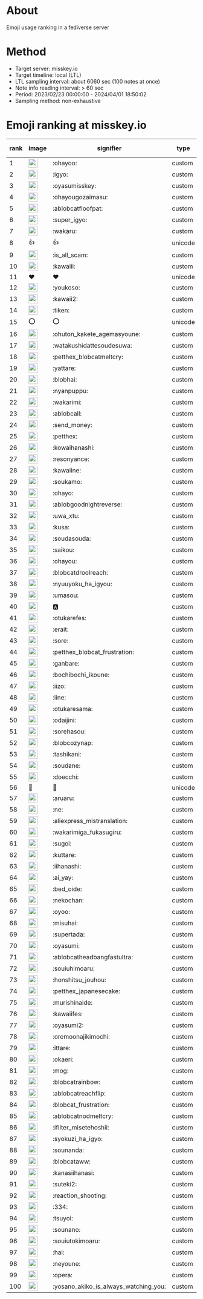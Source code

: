 # About
Emoji usage ranking in a fediverse server

# Method
- Target server: misskey.io
- Target timeline: local (LTL)
- LTL sampling interval: about 6060 sec (100 notes at once)
- Note info reading interval: > 60 sec
- Period: 2023/02/23 00:00:00 - 2024/04/01 18:50:02 
- Sampling method: non-exhaustive

# Emoji ranking at misskey.io

|rank|image|signifier|type|frequency score|
|----|----|----|----|----|
|1|<img height="24" src="https://misskey.io/emoji/ohayoo.webp">|:ohayoo:|custom|174879|
|2|<img height="24" src="https://misskey.io/emoji/igyo.webp">|:igyo:|custom|114252|
|3|<img height="24" src="https://misskey.io/emoji/oyasumisskey.webp">|:oyasumisskey:|custom|75691|
|4|<img height="24" src="https://misskey.io/emoji/ohayougozaimasu.webp">|:ohayougozaimasu:|custom|41395|
|5|<img height="24" src="https://misskey.io/emoji/ablobcatfloofpat.webp">|:ablobcatfloofpat:|custom|33874|
|6|<img height="24" src="https://misskey.io/emoji/super_igyo.webp">|:super_igyo:|custom|32479|
|7|<img height="24" src="https://misskey.io/emoji/wakaru.webp">|:wakaru:|custom|29204|
|8|👍|👍|unicode|24594|
|9|<img height="24" src="https://misskey.io/emoji/is_all_scam.webp">|:is_all_scam:|custom|23474|
|10|<img height="24" src="https://misskey.io/emoji/kawaiii.webp">|:kawaiii:|custom|22076|
|11|❤|❤|unicode|20965|
|12|<img height="24" src="https://misskey.io/emoji/youkoso.webp">|:youkoso:|custom|19696|
|13|<img height="24" src="https://misskey.io/emoji/kawaii2.webp">|:kawaii2:|custom|19082|
|14|<img height="24" src="https://misskey.io/emoji/tiken.webp">|:tiken:|custom|17194|
|15|⭕|⭕|unicode|16603|
|16|<img height="24" src="https://misskey.io/emoji/ohuton_kakete_agemasyoune.webp">|:ohuton_kakete_agemasyoune:|custom|16507|
|17|<img height="24" src="https://misskey.io/emoji/watakushidattesoudesuwa.webp">|:watakushidattesoudesuwa:|custom|16255|
|18|<img height="24" src="https://misskey.io/emoji/petthex_blobcatmeltcry.webp">|:petthex_blobcatmeltcry:|custom|16180|
|19|<img height="24" src="https://misskey.io/emoji/yattare.webp">|:yattare:|custom|15832|
|20|<img height="24" src="https://misskey.io/emoji/blobhai.webp">|:blobhai:|custom|15392|
|21|<img height="24" src="https://misskey.io/emoji/nyanpuppu.webp">|:nyanpuppu:|custom|14307|
|22|<img height="24" src="https://misskey.io/emoji/wakarimi.webp">|:wakarimi:|custom|14287|
|23|<img height="24" src="https://misskey.io/emoji/ablobcall.webp">|:ablobcall:|custom|13630|
|24|<img height="24" src="https://misskey.io/emoji/send_money.webp">|:send_money:|custom|13231|
|25|<img height="24" src="https://misskey.io/emoji/petthex.webp">|:petthex:|custom|13171|
|26|<img height="24" src="https://misskey.io/emoji/kowaihanashi.webp">|:kowaihanashi:|custom|12498|
|27|<img height="24" src="https://misskey.io/emoji/resonyance.webp">|:resonyance:|custom|11530|
|28|<img height="24" src="https://misskey.io/emoji/kawaiine.webp">|:kawaiine:|custom|11445|
|29|<img height="24" src="https://misskey.io/emoji/soukamo.webp">|:soukamo:|custom|11299|
|30|<img height="24" src="https://misskey.io/emoji/ohayo.webp">|:ohayo:|custom|10972|
|31|<img height="24" src="https://misskey.io/emoji/ablobgoodnightreverse.webp">|:ablobgoodnightreverse:|custom|10789|
|32|<img height="24" src="https://misskey.io/emoji/uwa_xtu.webp">|:uwa_xtu:|custom|10417|
|33|<img height="24" src="https://misskey.io/emoji/kusa.webp">|:kusa:|custom|10055|
|34|<img height="24" src="https://misskey.io/emoji/soudasouda.webp">|:soudasouda:|custom|9882|
|35|<img height="24" src="https://misskey.io/emoji/saikou.webp">|:saikou:|custom|9448|
|36|<img height="24" src="https://misskey.io/emoji/ohayou.webp">|:ohayou:|custom|9112|
|37|<img height="24" src="https://misskey.io/emoji/blobcatdroolreach.webp">|:blobcatdroolreach:|custom|8736|
|38|<img height="24" src="https://misskey.io/emoji/nyuuyoku_ha_igyou.webp">|:nyuuyoku_ha_igyou:|custom|8503|
|39|<img height="24" src="https://misskey.io/emoji/umasou.webp">|:umasou:|custom|8027|
|40|<img height="24" src="https://misskey.io/emoji/a.webp">|:a:|custom|7918|
|41|<img height="24" src="https://misskey.io/emoji/otukarefes.webp">|:otukarefes:|custom|7660|
|42|<img height="24" src="https://misskey.io/emoji/erait.webp">|:erait:|custom|7633|
|43|<img height="24" src="https://misskey.io/emoji/sore.webp">|:sore:|custom|7409|
|44|<img height="24" src="https://misskey.io/emoji/petthex_blobcat_frustration.webp">|:petthex_blobcat_frustration:|custom|7238|
|45|<img height="24" src="https://misskey.io/emoji/ganbare.webp">|:ganbare:|custom|7160|
|46|<img height="24" src="https://misskey.io/emoji/bochibochi_ikoune.webp">|:bochibochi_ikoune:|custom|7091|
|47|<img height="24" src="https://misskey.io/emoji/iizo.webp">|:iizo:|custom|7076|
|48|<img height="24" src="https://misskey.io/emoji/iine.webp">|:iine:|custom|6971|
|49|<img height="24" src="https://misskey.io/emoji/otukaresama.webp">|:otukaresama:|custom|6884|
|50|<img height="24" src="https://misskey.io/emoji/odaijini.webp">|:odaijini:|custom|6514|
|51|<img height="24" src="https://misskey.io/emoji/sorehasou.webp">|:sorehasou:|custom|6449|
|52|<img height="24" src="https://misskey.io/emoji/blobcozynap.webp">|:blobcozynap:|custom|6080|
|53|<img height="24" src="https://misskey.io/emoji/tashikani.webp">|:tashikani:|custom|5968|
|54|<img height="24" src="https://misskey.io/emoji/soudane.webp">|:soudane:|custom|5935|
|55|<img height="24" src="https://misskey.io/emoji/doecchi.webp">|:doecchi:|custom|5780|
|56|🎉|🎉|unicode|5588|
|57|<img height="24" src="https://misskey.io/emoji/aruaru.webp">|:aruaru:|custom|5545|
|58|<img height="24" src="https://misskey.io/emoji/ne.webp">|:ne:|custom|5533|
|59|<img height="24" src="https://misskey.io/emoji/aliexpress_mistranslation.webp">|:aliexpress_mistranslation:|custom|5463|
|60|<img height="24" src="https://misskey.io/emoji/wakarimiga_fukasugiru.webp">|:wakarimiga_fukasugiru:|custom|5413|
|61|<img height="24" src="https://misskey.io/emoji/sugoi.webp">|:sugoi:|custom|5285|
|62|<img height="24" src="https://misskey.io/emoji/kuttare.webp">|:kuttare:|custom|5258|
|63|<img height="24" src="https://misskey.io/emoji/iihanashi.webp">|:iihanashi:|custom|5191|
|64|<img height="24" src="https://misskey.io/emoji/ai_yay.webp">|:ai_yay:|custom|5190|
|65|<img height="24" src="https://misskey.io/emoji/bed_oide.webp">|:bed_oide:|custom|5171|
|66|<img height="24" src="https://misskey.io/emoji/nekochan.webp">|:nekochan:|custom|4949|
|67|<img height="24" src="https://misskey.io/emoji/oyoo.webp">|:oyoo:|custom|4924|
|68|<img height="24" src="https://misskey.io/emoji/misuhai.webp">|:misuhai:|custom|4886|
|69|<img height="24" src="https://misskey.io/emoji/supertada.webp">|:supertada:|custom|4842|
|70|<img height="24" src="https://misskey.io/emoji/oyasumi.webp">|:oyasumi:|custom|4824|
|71|<img height="24" src="https://misskey.io/emoji/ablobcatheadbangfastultra.webp">|:ablobcatheadbangfastultra:|custom|4761|
|72|<img height="24" src="https://misskey.io/emoji/souiuhimoaru.webp">|:souiuhimoaru:|custom|4754|
|73|<img height="24" src="https://misskey.io/emoji/honshitsu_jouhou.webp">|:honshitsu_jouhou:|custom|4666|
|74|<img height="24" src="https://misskey.io/emoji/petthex_japanesecake.webp">|:petthex_japanesecake:|custom|4569|
|75|<img height="24" src="https://misskey.io/emoji/murishinaide.webp">|:murishinaide:|custom|4541|
|76|<img height="24" src="https://misskey.io/emoji/kawaiifes.webp">|:kawaiifes:|custom|4479|
|77|<img height="24" src="https://misskey.io/emoji/oyasumi2.webp">|:oyasumi2:|custom|4268|
|78|<img height="24" src="https://misskey.io/emoji/oremoonajikimochi.webp">|:oremoonajikimochi:|custom|4263|
|79|<img height="24" src="https://misskey.io/emoji/ittare.webp">|:ittare:|custom|4076|
|80|<img height="24" src="https://misskey.io/emoji/okaeri.webp">|:okaeri:|custom|4046|
|81|<img height="24" src="https://misskey.io/emoji/mog.webp">|:mog:|custom|4019|
|82|<img height="24" src="https://misskey.io/emoji/blobcatrainbow.webp">|:blobcatrainbow:|custom|4012|
|83|<img height="24" src="https://misskey.io/emoji/ablobcatreachflip.webp">|:ablobcatreachflip:|custom|3996|
|84|<img height="24" src="https://misskey.io/emoji/blobcat_frustration.webp">|:blobcat_frustration:|custom|3944|
|85|<img height="24" src="https://misskey.io/emoji/ablobcatnodmeltcry.webp">|:ablobcatnodmeltcry:|custom|3922|
|86|<img height="24" src="https://misskey.io/emoji/ifilter_misetehoshii.webp">|:ifilter_misetehoshii:|custom|3885|
|87|<img height="24" src="https://misskey.io/emoji/syokuzi_ha_igyo.webp">|:syokuzi_ha_igyo:|custom|3844|
|88|<img height="24" src="https://misskey.io/emoji/sounanda.webp">|:sounanda:|custom|3742|
|89|<img height="24" src="https://misskey.io/emoji/blobcataww.webp">|:blobcataww:|custom|3709|
|90|<img height="24" src="https://misskey.io/emoji/kanasiihanasi.webp">|:kanasiihanasi:|custom|3619|
|91|<img height="24" src="https://misskey.io/emoji/suteki2.webp">|:suteki2:|custom|3602|
|92|<img height="24" src="https://misskey.io/emoji/reaction_shooting.webp">|:reaction_shooting:|custom|3573|
|93|<img height="24" src="https://misskey.io/emoji/334.webp">|:334:|custom|3540|
|94|<img height="24" src="https://misskey.io/emoji/tsuyoi.webp">|:tsuyoi:|custom|3491|
|95|<img height="24" src="https://misskey.io/emoji/sounano.webp">|:sounano:|custom|3459|
|96|<img height="24" src="https://misskey.io/emoji/souiutokimoaru.webp">|:souiutokimoaru:|custom|3396|
|97|<img height="24" src="https://misskey.io/emoji/hai.webp">|:hai:|custom|3391|
|98|<img height="24" src="https://misskey.io/emoji/neyoune.webp">|:neyoune:|custom|3370|
|99|<img height="24" src="https://misskey.io/emoji/opera.webp">|:opera:|custom|3253|
|100|<img height="24" src="https://misskey.io/emoji/yosano_akiko_is_always_watching_you.webp">|:yosano_akiko_is_always_watching_you:|custom|3200|
